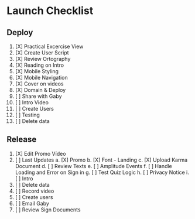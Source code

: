 # Launch Checklist

## Deploy

 1. [X] Practical Excercise View
 2. [X] Create User Script
 3. [X] Review Ortography
 4. [X] Reading on Intro
 5. [X] Mobile Styling
 6. [X] Mobile Navigation
 7. [X] Cover on videos
 8. [X] Domain & Deploy 
 9. [ ] Share with Gaby
10. [ ] Intro Video
11. [ ] Create Users
12. [ ] Testing
13. [ ] Delete data


## Release

1. [X] Edit Promo Vídeo 
2. [ ] Last Updates
	a. [X] Promo
	b. [X] Font - Landing
	c. [X] Upload Karma Document
	d. [ ] Review Texts
	e. [ ] Amplitude Events
	f. [ ] Handle Loading and Error on Sign in
	g. [ ] Test Quiz Logic
	h. [ ] Privacy Notice
    i. [ ] Intro
3. [ ] Delete data
4. [ ] Record video
5. [ ] Create users
6. [ ] Email Gaby
7. [ ] Review Sign Documents
